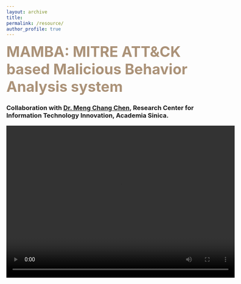 ```yaml
---
layout: archive
title: 
permalink: /resource/
author_profile: true
---
```

<!-- Malware Analysis Paragraph-->
<span style="color:#AB9278;font-weight:700;font-size:38px"> MAMBA: MITRE ATT&CK based Malicious Behavior Analysis system </span>

<h3>Collaboration with <a href="https://homepage.iis.sinica.edu.tw/pages/mcc/index_en.html">Dr. Meng Chang Chen</a>, Research Center for Information Technology Innovation, Academia Sinica. </h3>
<div style= "background:#FDF8F5">
  
<!--這裡放影片-->
<video width="600" height="400" controls>
  <source src="mamba_video.mp4" type="video/mp4">
  <source src="mamba_video.ogg" type="video/ogg">
  Your browser does not support HTML video.
</video>

<div align="center">
  
<!--     <img src="/images/Malware_Analysis.png" width="80%" height="80%">  -->
</div>
